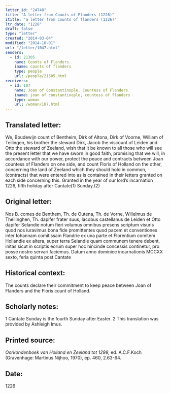 ```yaml
---
letter_id: "24748"
title: "A letter from Counts of Flanders (1226)"
ititle: "a letter from counts of flanders (1226)"
ltr_date: "1226"
draft: false
type: "letter"
created: "2014-03-04"
modified: "2014-10-01"
url: "/letter/1047.html"
senders:
  - id: 21305
    name: Counts of Flanders
    iname: counts of flanders
    type: people
    url: /people/21305.html
receivers:
  - id: 107
    name: Joan of Constantinople, Countess of Flanders
    iname: joan of constantinople, countess of flanders
    type: woman
    url: /woman/107.html
---
```

<h2> Translated letter:</h2>We, Boudewijn count of Bentheim, Dirk of Altona, Dirk of Voorne, William of Teilingen, his brother the steward Dirk, Jacob the viscount of Leiden and Otto the steward of Zeeland, wish that it be known to all those who will see the present letter that we have sworn in good faith, promising that we will, in accordance with our power, protect the peace and contracts between Joan countess of Flanders on one side, and count Floris of Holland on the other, concerning the land of Zeeland which they should hold in common, (contracts) that were entered into as is contained in their letters granted on each side concerning this.
	Granted in the year of our lord’s incarnation 1226, fifth holiday after Cantate(1) Sunday.(2)
<h2 class="mt-4"> Original letter:</h2>Nos B. comes de Benthem, Th. de Outena, Th. de Vorne, Willelmus de Theilinghen, Th. dapifer frater suus, Iacobus castellanus de Leiden et Otto dapifer Selandie notum fieri volumus omnibus presens scriptum visuris quod nos iuravimus bona fide promittentes quod pacem et conventiones inter Iohannam comitissam Flandrie ex una parte et Florentium comitem Hollandie ex altera, super terra Selandie quam communem tenere debent, initas sicut in scriptis eorum super hoc hincinde concessis continetur, pro posse nostro servari faciemus.
Datum anno dominice incarnationis MCCXX sexto, feria quinta post Cantate
<h2 class="mt-4"> Historical context:</h2>The counts declare their commitment to keep peace between Joan of Flanders and the Floris count of Holland.
<h2 class="mt-4"> Scholarly notes:</h2>1 Cantate Sunday is the fourth Sunday after Easter.
2 This translation was provided by Ashleigh Imus.
<h2 class="mt-4"> Printed source:</h2><p><em>Oorkondenboek van Holland en Zeeland tot 1299,</em> ed. A.C.F.Koch (Gravenhage: Martinus Nijhoo, 1970), ep. 460, 2.63-64.</p><h2 class="mt-4"> Date:</h2>1226